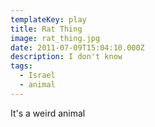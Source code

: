 ```yaml
---
templateKey: play
title: Rat Thing
image: rat_thing.jpg
date: 2011-07-09T15:04:10.000Z
description: I don't know
tags:
  - Israel
  - animal
---
```


It's a weird animal
